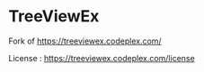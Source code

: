 TreeViewEx
==========

Fork of https://treeviewex.codeplex.com/

License : https://treeviewex.codeplex.com/license
